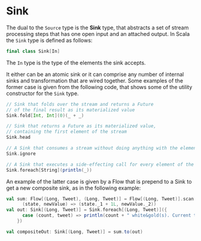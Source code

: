 # Sink

The dual to the `Source` type is the **Sink** type, that abstracts a set of stream processing steps that has one open input and an attached output. In Scala the `Sink` type is defined as follows:

```scala
final class Sink[In]
```

The `In` type is the type of the elements the sink accepts.

It either can be an atomic sink or it can comprise any number of internal sinks and transformation that are wired together. Some examples of the former case is given from the following code, that shows some of the utility constructor for the `Sink` type.

```scala
// Sink that folds over the stream and returns a Future
// of the final result as its materialized value
Sink.fold[Int, Int](0)(_ + _)

// Sink that returns a Future as its materialized value,
// containing the first element of the stream
Sink.head

// A Sink that consumes a stream without doing anything with the elements
Sink.ignore

// A Sink that executes a side-effecting call for every element of the stream
Sink.foreach[String](println(_))
```

An example of the latter case is given by a Flow that is prepend to a Sink to get a new composite sink, as in the following example:

```scala
val sum: Flow[(Long, Tweet), (Long, Tweet)] = Flow[(Long, Tweet)].scan[(Long, Tweet)](0L, EmptyTweet)(
      (state, newValue) => (state._1 + 1L, newValue._2))
val out: Sink[(Long, Tweet)] = Sink.foreach[(Long, Tweet)]({
      case (count, tweet) => println(count + " white&gold(s). Current tweet: " + tweet.body + " -  " + tweet.author.handle)
    })

val compositeOut: Sink[(Long, Tweet)] = sum.to(out)
```

